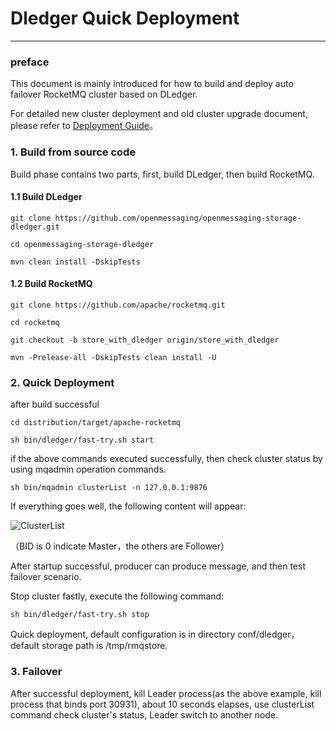 # Dledger Quick Deployment
---

### preface

This document is mainly introduced for how to build and deploy auto failover RocketMQ cluster based on DLedger.

For detailed new cluster deployment and old cluster upgrade document, please refer
to [Deployment Guide](deploy_guide.md)。

### 1. Build from source code

Build phase contains two parts, first, build DLedger, then build RocketMQ.

#### 1.1 Build DLedger

`git clone https://github.com/openmessaging/openmessaging-storage-dledger.git`

`cd openmessaging-storage-dledger`

`mvn clean install -DskipTests`

#### 1.2 Build RocketMQ

`git clone https://github.com/apache/rocketmq.git`

`cd rocketmq`

`git checkout -b store_with_dledger origin/store_with_dledger`

`mvn -Prelease-all -DskipTests clean install -U`

### 2. Quick Deployment

after build successful

`cd distribution/target/apache-rocketmq`

`sh bin/dledger/fast-try.sh start`

if the above commands executed successfully, then check cluster status by using mqadmin operation commands.

`sh bin/mqadmin clusterList -n 127.0.0.1:9876`

If everything goes well, the following content will appear:

![ClusterList](https://img.alicdn.com/5476e8b07b923/TB11Z.ZyCzqK1RjSZFLXXcn2XXa)

（BID is 0 indicate Master，the others are Follower）

After startup successful, producer can produce message, and then test failover scenario.

Stop cluster fastly, execute the following command:

`sh bin/dledger/fast-try.sh stop`

Quick deployment, default configuration is in directory conf/dledger，default storage path is /tmp/rmqstore.

### 3. Failover

After successful deployment, kill Leader process(as the above example, kill process that binds port 30931), about 10
seconds elapses, use clusterList command check cluster's status, Leader switch to another node.





